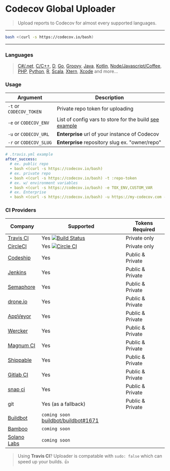 Codecov Global Uploader
=======================
> Upload reports to Codecov for almost every supported languages.

------

```bash
bash <(curl -s https://codecov.io/bash)
```

------

### Languages
> [C#/.net](https://github.com/codecov/example-csharp), [C/C++](https://github.com/codecov/example-c), [D](https://github.com/codecov/example-d), [Go](https://github.com/codecov/example-go), [Groovy](https://github.com/codecov/example-groovy), [Java](https://github.com/codecov/example-java), [Kotlin](https://github.com/codecov/example-kotlin), [Node/Javascript/Coffee](https://github.com/codecov/example-node), [PHP](https://github.com/codecov/example-php), [Python](https://github.com/codecov/example-python), [R](https://github.com/codecov/example-r), [Scala](https://github.com/codecov/example-scala), [Xtern](https://github.com/codecov/example-xtend), [Xcode](https://github.com/codecov/example-xcode) and more...


### Usage

|         Argument        |                                                                    Description                                                                     |
| ----------------------- | -------------------------------------------------------------------------------------------------------------------------------------------------- |
| `-t` or `CODECOV_TOKEN` | Private repo token for uploading                                                                                                                   |
| `-e` or `CODECOV_ENV`   | List of config vars to store for the build [see example](https://codecov.io/github/pyca/cryptography?ref=d47946f3d3e358b706e996d0b951d496ffc2461f) |
| `-u` or `CODECOV_URL`   | **Enterprise** url of your instance of Codecov                                                                                                     |
| `-r` or `CODECOV_SLUG`  | **Enterprise** repository slug ex. "owner/repo"                                                                                                    |

```yaml
# .travis.yml example
after_success:
  # ex. public repo
  - bash <(curl -s https://codecov.io/bash)
  # ex. private repo
  - bash <(curl -s https://codecov.io/bash) -t :repo-token
  # ex. w/ environment variables
  - bash <(curl -s https://codecov.io/bash) -e TOX_ENV,CUSTOM_VAR
  # ex. Enterprise
  - bash <(curl -s https://codecov.io/bash) -u https://my-codecov.com -r company/awesome-repo
```


### CI Providers
|                       Company                       |                                                               Supported                                                               | Tokens Required  |
| --------------------------------------------------- | ------------------------------------------------------------------------------------------------------------------------------------- | ---------------- |
| [Travis CI](https://travis-ci.org/)                 | Yes [![Build Status](https://secure.travis-ci.org/codecov/codecov-bash.svg?branch=master)](http://travis-ci.org/codecov/codecov-bash) | Private only     |
| [CircleCI](https://circleci.com/)                   | Yes [![Circle CI](https://img.shields.io/circleci/project/codecov/codecov-bash.svg)](https://circleci.com/gh/codecov/codecov-bash)    | Private only     |
| [Codeship](https://codeship.com/)                   | Yes                                                                                                                                   | Public & Private |
| [Jenkins](https://jenkins-ci.org/)                  | Yes                                                                                                                                   | Public & Private |
| [Semaphore](https://semaphoreci.com/)               | Yes                                                                                                                                   | Public & Private |
| [drone.io](https://drone.io/)                       | Yes                                                                                                                                   | Public & Private |
| [AppVeyor](http://www.appveyor.com/)                | Yes                                                                                                                                   | Public & Private |
| [Wercker](http://wercker.com/)                      | Yes                                                                                                                                   | Public & Private |
| [Magnum CI](https://magnum-ci.com/)                 | Yes                                                                                                                                   | Public & Private |
| [Shippable](http://www.shippable.com/)              | Yes                                                                                                                                   | Public & Private |
| [Gitlab CI](https://about.gitlab.com/gitlab-ci/)    | Yes                                                                                                                                   | Public & Private |
| [snap ci](https://snap-ci.com_)                     | Yes                                                                                                                                   | Public & Private |
| git                                                 | Yes (as a fallback)                                                                                                                   | Public & Private |
| [Buildbot](http://buildbot.net/)                    | `coming soon` [buildbot/buildbot#1671](https://github.com/buildbot/buildbot/pull/1671)                                                |                  |
| [Bamboo](https://www.atlassian.com/software/bamboo) | `coming soon`                                                                                                                         |                  |
| [Solano Labs](https://www.solanolabs.com/)          | `coming soon`                                                                                                                         |                  |

> Using **Travis CI**? Uploader is compatable with `sudo: false` which can speed up your builds. :+1:

